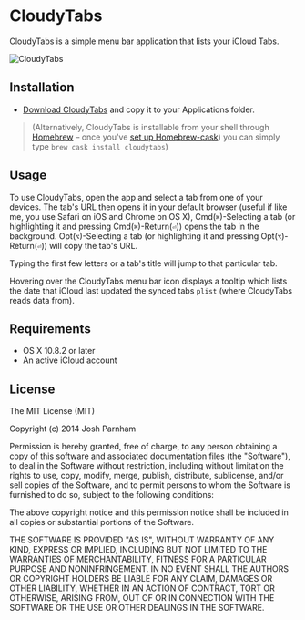 # CloudyTabs

CloudyTabs is a simple menu bar application that lists your iCloud Tabs.

![CloudyTabs](http://joshparnham.com/projects/cloudytabs/CloudyTabs.png)

## Installation

* [Download CloudyTabs](https://github.com/josh-/CloudyTabs/releases/download/v1.3/CloudyTabs.zip) and copy it to your Applications folder.

> (Alternatively, CloudyTabs is installable from your shell through [Homebrew](http://brew.sh) – once you've [set up Homebrew-cask](https://github.com/phinze/homebrew-cask/blob/master/USAGE.md#getting-started)) you can simply type `brew cask install cloudytabs`)

## Usage

To use CloudyTabs, open the app and select a tab from one of your devices. The tab's URL then opens it in your default browser (useful if like me, you use Safari on iOS and Chrome on OS X), Cmd(`⌘`)-Selecting a tab (or highlighting it and pressing Cmd(`⌘`)-Return(`⏎`)) opens the tab in the background. Opt(`⌥`)-Selecting a tab (or highlighting it and pressing Opt(`⌥`)-Return(`⏎`)) will copy the tab's URL.

Typing the first few letters or a tab's title will jump to that particular tab.

Hovering over the CloudyTabs menu bar icon displays a tooltip which lists the date that iCloud last updated the synced tabs `plist` (where CloudyTabs reads data from).

## Requirements

* OS X 10.8.2 or later
* An active iCloud account

## License

The MIT License (MIT)

Copyright (c) 2014 Josh Parnham

Permission is hereby granted, free of charge, to any person obtaining a copy
of this software and associated documentation files (the "Software"), to deal
in the Software without restriction, including without limitation the rights
to use, copy, modify, merge, publish, distribute, sublicense, and/or sell
copies of the Software, and to permit persons to whom the Software is
furnished to do so, subject to the following conditions:

The above copyright notice and this permission notice shall be included in all
copies or substantial portions of the Software.

THE SOFTWARE IS PROVIDED "AS IS", WITHOUT WARRANTY OF ANY KIND, EXPRESS OR
IMPLIED, INCLUDING BUT NOT LIMITED TO THE WARRANTIES OF MERCHANTABILITY,
FITNESS FOR A PARTICULAR PURPOSE AND NONINFRINGEMENT. IN NO EVENT SHALL THE
AUTHORS OR COPYRIGHT HOLDERS BE LIABLE FOR ANY CLAIM, DAMAGES OR OTHER
LIABILITY, WHETHER IN AN ACTION OF CONTRACT, TORT OR OTHERWISE, ARISING FROM,
OUT OF OR IN CONNECTION WITH THE SOFTWARE OR THE USE OR OTHER DEALINGS IN THE
SOFTWARE.

